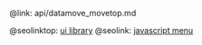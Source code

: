 @link: api/datamove_movetop.md

@seolinktop: [ui library](https://webix.com)
@seolink: [javascript menu](https://webix.com/widget/menu/)